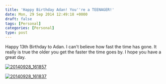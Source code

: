 ```yaml
---
title: 'Happy Birthday Adan! You''re a TEENAGER!'
date: Mon, 29 Sep 2014 12:49:18 +0000
draft: false
tags: [Personal]
categories: [Personal]
type: post
---
```


Happy 13th Birthday to Adan. I can't believe how fast the time has gone. It really is true the older you get the faster the time goes by. I hope you have a great day.

[![20140928_161857](/img/2014/09/20140928_161857.jpg?w=660)](https://zeusville.files.wordpress.com/2014/09/20140928_161857.jpg)

[![20140928_161837](/img/2014/09/20140928_161837.jpg?w=660)](https://zeusville.files.wordpress.com/2014/09/20140928_161837.jpg)